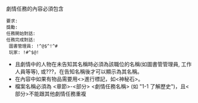 劇情任務的內容必須包含

```
要求: 
獎勵: 
任務開始對話:
任務完成對話:
 圖書管理員: !^@$^!^#
 玩家: !#^$@!
```

* 且劇情中的人物在未告知其名稱時必須為該職位的名稱(如圖書管管理員, 工作人員等等), 或???，在告知名稱後才可以顯示為其名稱。
* 在內容中如果有物品需要用<>進行標記，如<神秘石>。
* 檔案名稱必須為 <章節>-<部分> <劇情任務名稱> (如 "1-1 了解歷史")，且<部分>不能跟其他劇情任務重複
